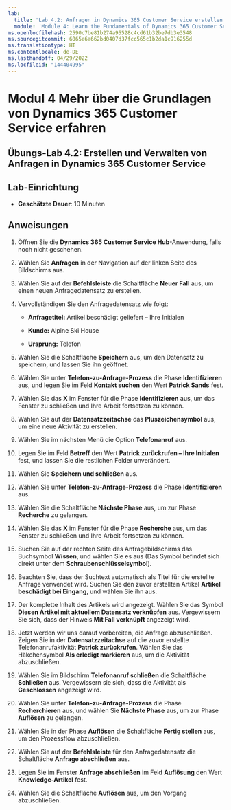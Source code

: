 ```yaml
---
lab:
  title: 'Lab 4.2: Anfragen in Dynamics 365 Customer Service erstellen und verwalten'
  module: 'Module 4: Learn the Fundamentals of Dynamics 365 Customer Service'
ms.openlocfilehash: 2590c7be81b274a95528c4cd61b32be7db3e3548
ms.sourcegitcommit: 6065e6a662bd0407d37fcc565c1b2da1c916255d
ms.translationtype: HT
ms.contentlocale: de-DE
ms.lasthandoff: 04/29/2022
ms.locfileid: "144404995"
---
```

<a name="module-4-learn-the-fundamentals-of-dynamics-365-customer-service"></a>Modul 4 Mehr über die Grundlagen von Dynamics 365 Customer Service erfahren
========================

## <a name="practice-lab-42---create-and-manage-cases-in-dynamics-365-customer-service"></a>Übungs-Lab 4.2: Erstellen und Verwalten von Anfragen in Dynamics 365 Customer Service

## <a name="lab-setup"></a>Lab-Einrichtung

  - **Geschätzte Dauer**: 10 Minuten

## <a name="instructions"></a>Anweisungen

1. Öffnen Sie die **Dynamics 365 Customer Service Hub**-Anwendung, falls noch nicht geschehen. 

2. Wählen Sie **Anfragen** in der Navigation auf der linken Seite des Bildschirms aus. 

3. Wählen Sie auf der **Befehlsleiste** die Schaltfläche **Neuer Fall** aus, um einen neuen Anfragedatensatz zu erstellen.

4. Vervollständigen Sie den Anfragedatensatz wie folgt:

    - **Anfragetitel:** ‎Artikel beschädigt geliefert – Ihre Initialen

    - **Kunde:** Alpine Ski House

    - **Ursprung:** Telefon

5. Wählen Sie die Schaltfläche **Speichern** aus, um den Datensatz zu speichern, und lassen Sie ihn geöffnet. 

6. Wählen Sie unter **Telefon-zu-Anfrage-Prozess** die Phase **Identifizieren** aus, und legen Sie im Feld **Kontakt suchen** den Wert **Patrick Sands** fest. 

7. Wählen Sie das **X** im Fenster für die Phase **Identifizieren** aus, um das Fenster zu schließen und Ihre Arbeit fortsetzen zu können. 

8. Wählen Sie auf der **Datensatzzeitachse** das **Pluszeichensymbol** aus, um eine neue Aktivität zu erstellen. 

9. Wählen Sie im nächsten Menü die Option **Telefonanruf** aus.

10. Legen Sie im Feld **Betreff** den Wert **Patrick zurückrufen – Ihre Initialen** fest, und lassen Sie die restlichen Felder unverändert. 

11. Wählen Sie **Speichern und schließen** aus. 

12. Wählen Sie unter **Telefon-zu-Anfrage-Prozess** die Phase **Identifizieren** aus.

13. Wählen Sie die Schaltfläche **Nächste Phase** aus, um zur Phase **Recherche** zu gelangen. 

14. Wählen Sie das **X** im Fenster für die Phase **Recherche** aus, um das Fenster zu schließen und Ihre Arbeit fortsetzen zu können. 

15. Suchen Sie auf der rechten Seite des Anfragebildschirms das Buchsymbol **Wissen**, und wählen Sie es aus (Das Symbol befindet sich direkt unter dem **Schraubenschlüsselsymbol**).

16. Beachten Sie, dass der Suchtext automatisch als Titel für die erstellte Anfrage verwendet wird. Suchen Sie den zuvor erstellten Artikel **Artikel beschädigt bei Eingang**, und wählen Sie ihn aus. 

17. Der komplette Inhalt des Artikels wird angezeigt. Wählen Sie das Symbol **Diesen Artikel mit aktuellem Datensatz verknüpfen** aus. Vergewissern Sie sich, dass der Hinweis **Mit Fall verknüpft** angezeigt wird. 

18. Jetzt werden wir uns darauf vorbereiten, die Anfrage abzuschließen. Zeigen Sie in der **Datensatzzeitachse** auf die zuvor erstellte Telefonanrufaktivität **Patrick zurückrufen**. Wählen Sie das Häkchensymbol **Als erledigt markieren** aus, um die Aktivität abzuschließen. 

19. Wählen Sie im Bildschirm **Telefonanruf schließen** die Schaltfläche **Schließen** aus. Vergewissern sie sich, dass die Aktivität als **Geschlossen** angezeigt wird. 

20. Wählen Sie unter **Telefon-zu-Anfrage-Prozess** die Phase **Recherchieren** aus, und wählen Sie **Nächste Phase** aus, um zur Phase **Auflösen** zu gelangen. 

21. Wählen Sie in der Phase **Auflösen** die Schaltfläche **Fertig stellen** aus, um den Prozessflow abzuschließen. 

22. Wählen Sie auf der **Befehlsleiste** für den Anfragedatensatz die Schaltfläche **Anfrage abschließen** aus.

23. Legen Sie im Fenster **Anfrage abschließen** im Feld **Auflösung** den Wert **Knowledge-Artikel** fest. 

24. Wählen Sie die Schaltfläche **Auflösen** aus, um den Vorgang abzuschließen. 
